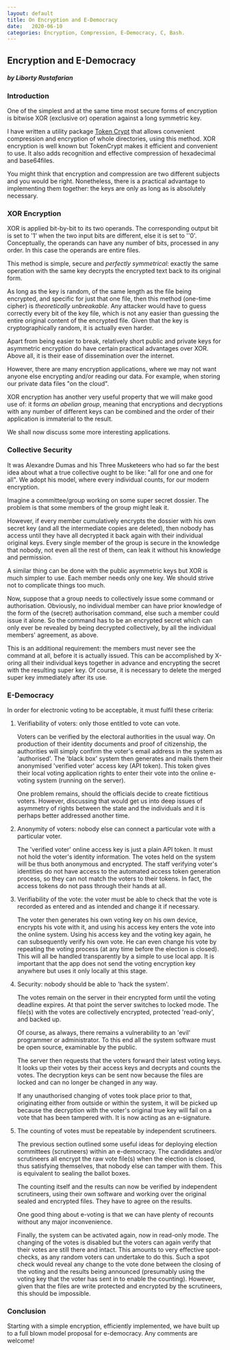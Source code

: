 ```yaml
---
layout: default
title: On Encryption and E-Democracy
date:   2020-06-10
categories: Encryption, Compression, E-Democracy, C, Bash.
---
```

## Encryption and E-Democracy

##### by Liborty Rustafarian

### Introduction

One of the simplest and at the same time most secure forms of encryption is bitwise XOR (exclusive or) operation against a long symmetric key. 

I have written a utility package [Token Crypt](https://github.com/liborty/TokenCrypt) 
that allows convenient compression and encryption of whole directories, using this method. XOR encryption is well known but TokenCrypt makes it efficient and convenient to use. It also adds recognition and effective compression of hexadecimal and base64files.

You might think that encryption and compression are two different subjects  and you would be right. Nonetheless, there is a practical advantage to implementing them together: the keys are only as long as is absolutely necessary.
  
### XOR Encryption

XOR is applied bit-by-bit to its two operands. The corresponding output bit is set to '1' when the two input bits are different, else it is set to ''0'. Conceptually, the operands can have  any number of bits, processed in any order. In this case the operands are entire files.

This method is simple, secure and *perfectly symmetrical*: exactly the same operation with the same key decrypts the encrypted text back to its original form.

As long as the key is random, of the same length as the file being encrypted, and specific for just that one file, then this method (one-time cipher) is *theoretically unbreakable*. Any attacker would have to guess correctly every bit of the key file, which is not any easier than guessing the entire original content of the encrypted file. Given that the key is cryptographically random, it is actually even harder.

Apart from being easier to break, relatively short public and private keys for asymmetric  encryption do have certain practical advantages over XOR. Above all, it is their ease of dissemination over the internet.

However, there are many encryption applications, where we may not want anyone else encrypting and/or reading our data.
For example, when storing our private data files "on the cloud". 

XOR encryption has another very useful property that we will make good use of: it forms *an abelian group*, meaning that encryptions and decryptions with any number of different keys can be combined and the order of their application is immaterial to the result.

We shall now discuss some more interesting applications.

### Collective Security

It was Alexandre Dumas and his Three Musketeers who had so far the best idea about what a true collective ought to be like: "all for one and one for all". We adopt his model, where every individual counts, for our modern encryption.

Imagine a committee/group working on some super secret dossier. The problem is that  some members of the group might  leak it. 

However, if every member cumulatively encrypts the dossier  with his own secret key (and all the intermediate copies are deleted), then nobody has access until they have all decrypted it back again with their individual original keys. Every single member of the group is secure in the knowledge that nobody, not even all the rest of them, can leak it without his knowledge and permission. 

A similar thing can be done with the public asymmetric keys but XOR is much simpler to use. Each member needs only one key. We should strive not to complicate things too much.
  
Now, suppose that a group needs to collectively issue some command or authorisation. Obviously, no individual member can have prior knowledge of the form of the (secret) authorisation command, else such a member could issue it alone.  So the command has to be an encrypted secret which can only ever be revealed by being decrypted collectively, by all the individual members' agreement, as above.  
  
This is an additional requirement: the members must  never see the command at all, before it is actually issued. This can be accomplished by X-oring all their individual keys together in advance and encrypting the secret with the resulting super key. Of course, it is necessary to delete the merged super key immediately after its use.

### E-Democracy

In order for electronic voting to be acceptable, it must fulfil  these criteria: 

1. Verifiability of voters: only those entitled to vote can vote. 

	Voters can be verified by the electoral authorities in the usual way. On production of their identity documents and proof of citizenship, the authorities will simply confirm the voter's email address in the system as 'authorised'. The 'black box' system then generates and mails them their anonymised  'verified voter' access key (API token). This token gives their local voting application  rights to enter their vote into the online e-voting system (running on the server). 
	
	One problem remains, should the officials decide to create fictitious voters. However, discussing that would get us into deep issues of asymmetry of rights between the state and the individuals and it is perhaps better addressed another time.
	
1. Anonymity of voters: nobody else can connect a particular vote with a particular voter.

	The 'verified voter' online access key is just a plain API token. It must not hold the voter's identity information. The votes held on the system will be thus both anonymous and  encrypted. The staff verifying voter's identities do not have access to the automated access token generation process, so they can not match the voters to their tokens. In fact, the access tokens do not pass through their hands at all.

1. Verifiability of the vote: the voter must be able to check that the vote is recorded as entered and as intended and change it if necessary.

	The voter then generates his own voting key on his own device, encrypts his vote with it, and using his access key enters the vote into the online system. Using his access key and the voting key again, he can subsequently verify his own vote. He can even change his vote by repeating the voting process (at any time before the election is closed).  This will all be handled transparently by a simple to use local app. It is important that the app does not send the voting encryption key anywhere but uses it only locally at this stage.
	
1. Security: nobody should be able to 'hack the system'. 

	The votes remain on the server in their encrypted form until the voting deadline expires. At that point the server switches to locked mode. The file(s) with the votes are collectively encrypted, protected 'read-only', and backed up. 
	
	Of course, as always, there remains a vulnerability to an 'evil' programmer or administrator.  To this end all the system software must be open source, examinable by the public.
	
	The server then requests that the voters forward their latest voting keys. It looks up their votes by their access keys and decrypts and counts the votes.  The decryption keys can be sent now because the files are locked and can no longer be changed in any way. 
	
	If any unauthorised changing of votes took place prior to that, originating either from outside or within the system, it will be picked up because the decryption with the voter's original true key will fail on a vote that has been tampered with. It is now acting as an e-signature.
	
1. The counting of votes must be repeatable by independent scrutineers.

	The previous section outlined some useful ideas  for deploying election committees (scrutineers) within an e-democracy. The candidates and/or scrutineers all encrypt the raw vote file(s) when the election is closed, thus satisfying themselves, that nobody else can tamper with them. This is equivalent to sealing the ballot boxes.
	  
	  The counting itself and the results can now be verified by independent scrutineers, using their own software and working over the original sealed and encrypted files.  They have to agree on the results.
	  
	  One good thing about e-voting is that we can have plenty of recounts without any major inconvenience.
	  
	  Finally, the system can be activated again, now in read-only mode. The changing of the votes is disabled but the voters can again verify that their votes are still there and intact. This amounts to very effective spot-checks, as any random voters can undertake to do this. Such a spot check would reveal any change to the vote done between the closing of the voting and the results being announced (presumably using the voting key that the voter  has sent in to enable the counting). However, given that the files are write protected and encrypted by the scrutineers, this should be impossible.
	
### Conclusion

Starting with a simple encryption, efficiently implemented, we have built up to a full blown model proposal for e-democracy. Any comments are welcome!








